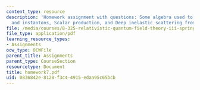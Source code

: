 ```yaml
---
content_type: resource
description: 'Homework assignment with questions: Some algebra used to study ?-vacua
  and instantons, Scalar production, and Deep inelastic scattering from a photon.'
file: /media/courses/8-325-relativistic-quantum-field-theory-iii-spring-2007/0836842e8128f3c44915edaa95c65bcb_homework7.pdf
file_type: application/pdf
learning_resource_types:
- Assignments
ocw_type: OCWFile
parent_title: Assignments
parent_type: CourseSection
resourcetype: Document
title: homework7.pdf
uid: 0836842e-8128-f3c4-4915-edaa95c65bcb
---
```

